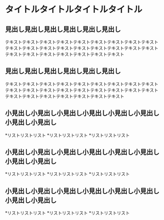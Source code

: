 # タイトルタイトルタイトルタイトル

## 見出し見出し見出し見出し見出し見出し

テキストテキストテキストテキストテキストテキストテキストテキストテキストテキストテキストテキストテキストテキストテキストテキストテキストテキストテキストテキストテキストテキストテキストテキストテキスト

## 見出し見出し見出し見出し見出し見出し

テキストテキストテキストテキストテキストテキストテキストテキストテキストテキストテキストテキストテキストテキストテキストテキストテキストテキストテキストテキストテキストテキストテキストテキストテキスト

## 小見出し小見出し小見出し小見出し小見出し小見出し小見出し小見出し
*リストリストリスト
*リストリストリスト
*リストリストリスト

## 小見出し小見出し小見出し小見出し小見出し小見出し小見出し小見出し
*リストリストリスト
*リストリストリスト
*リストリストリスト

## 小見出し小見出し小見出し小見出し小見出し小見出し小見出し小見出し
*リストリストリスト
*リストリストリスト
*リストリストリスト